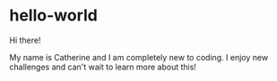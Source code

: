 # hello-world

Hi there!

My name is Catherine and I am completely new to coding. I enjoy new challenges and can't wait to learn more about this!

